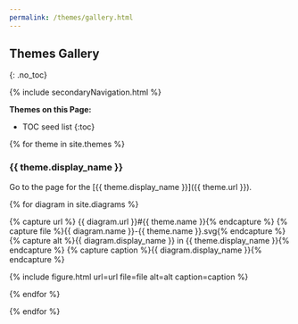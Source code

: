 ```yaml
---
permalink: /themes/gallery.html
---
```

## Themes Gallery
{: .no_toc}

{% include secondaryNavigation.html %}

**Themes on this Page:**

* TOC seed list
{:toc}

{% for theme in site.themes %}

### {{ theme.display_name }}

Go to the page for the [{{ theme.display_name }}]({{ theme.url }}).

<div class ="image-gallery">

{% for diagram in site.diagrams %}

{% capture url %} {{ diagram.url }}#{{ theme.name }}{% endcapture %}
{% capture file %}{{ diagram.name }}-{{ theme.name }}.svg{% endcapture %}
{% capture alt %}{{ diagram.display_name }} in {{ theme.display_name }}{% endcapture %}
{% capture caption %}{{ diagram.display_name }}{% endcapture %}

{% include figure.html url=url file=file alt=alt caption=caption %}

{% endfor %}

</div>

{% endfor %}
